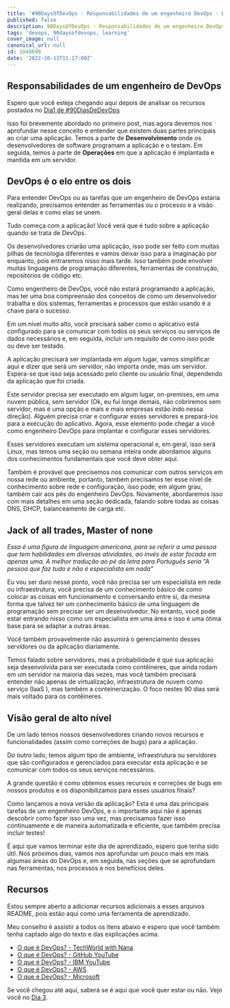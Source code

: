 ```yaml
---
title: '#90DaysOfDevOps - Responsabilidades de um engenheiro DevOps - Dia 2'
published: false
description: 90DaysOfDevOps - Responsabilidades de um engenheiro DevOps 
tags: 'devops, 90daysofdevops, learning'
cover_image: null
canonical_url: null
id: 1048699
date: '2022-10-13T11:17:00Z'
---
```


## Responsabilidades de um engenheiro de DevOps

Espero que você esteja chegando aqui depois de analisar os recursos postados no [Dia1 de #90DiasDeDevOps](dia01.md)

Isso foi brevemente abordado no primeiro post, mas agora devemos nos aprofundar nesse conceito e entender que existem duas partes principais ao criar uma aplicação. Temos a parte de **Desenvolvimento** onde os desenvolvedores de software programam a aplicação e o testam. Em seguida, temos a parte de **Operações** em que a aplicação é implantada e mantida em um servidor.

## DevOps é o elo entre os dois

Para entender DevOps ou as tarefas que um engenheiro de DevOps estaria realizando, precisamos entender as ferramentas ou o processo e a visão geral delas e como elas se unem.

Tudo começa com a aplicação! Você verá que é tudo sobre a aplicação quando se trata de DevOps.

Os desenvolvedores criarão uma aplicação, isso pode ser feito com muitas pilhas de tecnologia diferentes e vamos deixar isso para a imaginação por enquanto, pois entraremos nisso mais tarde. Isso também pode envolver muitas linguagens de programação diferentes, ferramentas de construção, repositórios de código etc.

Como engenheiro de DevOps, você não estará programando a aplicação, mas ter uma boa compreensão dos conceitos de como um desenvolvedor trabalha e dos sistemas, ferramentas e processos que estão usando é a chave para o sucesso.

Em um nível muito alto, você precisará saber como o aplicativo está configurado para se comunicar com todos os seus serviços ou serviços de dados necessários e, em seguida, incluir um requisito de como isso pode ou deve ser testado.

A aplicação precisará ser implantada em algum lugar, vamos simplificar aqui e dizer que será um servidor, não importa onde, mas um servidor. Espera-se que isso seja acessado pelo cliente ou usuário final, dependendo da aplicação que foi criada.

Este servidor precisa ser executado em algum lugar, on-premises, em uma nuvem pública, sem servidor (Ok, eu fui longe demais, não cobriremos sem servidor, mas é uma opção e mais e mais empresas estão indo nessa direção). Alguém precisa criar e configurar esses servidores e prepará-los para a execução do aplicativo. Agora, esse elemento pode chegar a você como engenheiro DevOps para implantar e configurar esses servidores.

Esses servidores executam um sistema operacional e, em geral, isso será Linux, mas temos uma seção ou semana inteira onde abordamos alguns dos conhecimentos fundamentais que você deve obter aqui.

Também é provável que precisemos nos comunicar com outros serviços em nossa rede ou ambiente, portanto, também precisamos ter esse nível de conhecimento sobre rede e configuração, isso pode, em algum grau, também cair aos pés do engenheiro DevOps. Novamente, abordaremos isso com mais detalhes em uma seção dedicada, falando sobre todas as coisas DNS, DHCP, balanceamento de carga etc.

## Jack of all trades, Master of none
_Essa é uma figura de linguagem americana, para se referir a uma pessoa que tem habilidades em diversas atividades, ao invés de estar focada em apenas uma. A melhor tradução ao pé da letra para Português seria "A pessoa que faz tudo e não é especialista em nada"_

Eu vou ser duro nesse ponto, você não precisa ser um especialista em rede ou infraestrutura, você precisa de um conhecimento básico de como colocar as coisas em funcionamento e conversando entre si, da mesma forma que talvez ter um conhecimento básico de uma linguagem de programação sem precisar ser um desenvolvedor. No entanto, você pode estar entrando nisso como um especialista em uma área e isso é uma ótima base para se adaptar a outras áreas.

Você também provavelmente não assumirá o gerenciamento desses servidores ou da aplicação diariamente.

Temos falado sobre servidores, mas a probabilidade é que sua aplicação seja desenvolvida para ser executada como contêineres, que ainda rodam em um servidor na maioria das vezes, mas você também precisará entender não apenas de virtualização, infraestrutura de nuvem como serviço (IaaS ), mas também a conteinerização. O foco nestes 90 dias será mais voltado para os contêineres.

## Visão geral de alto nível

De um lado temos nossos desenvolvedores criando novos recursos e funcionalidades (assim como correções de bugs) para a aplicação.

Do outro lado, temos algum tipo de ambiente, infraestrutura ou servidores que são configurados e gerenciados para executar esta aplicação e se comunicar com todos os seus serviços necessários.

A grande questão é como obtemos esses recursos e correções de bugs em nossos produtos e os disponibilizamos para esses usuários finais?

Como lançamos a nova versão da aplicação? Esta é uma das principais tarefas de um engenheiro DevOps, e o importante aqui não é apenas descobrir como fazer isso uma vez, mas precisamos fazer isso continuamente e de maneira automatizada e eficiente, que também precisa incluir testes!

É aqui que vamos terminar este dia de aprendizado, espero que tenha sido útil. Nos próximos dias, vamos nos aprofundar um pouco mais em mais algumas áreas do DevOps e, em seguida, nas seções que se aprofundam nas ferramentas, nos processos e nos benefícios deles.

## Recursos

Estou sempre aberto a adicionar recursos adicionais a esses arquivos README, pois estão aqui como uma ferramenta de aprendizado.

Meu conselho é assistir a todos os itens abaixo e espero que você também tenha captado algo do texto e das explicações acima.

- [O que é DevOps? - TechWorld with Nana](https://www.youtube.com/watch?v=0yWAtQ6wYNM)
- [O que é DevOps? - GitHub YouTube](https://www.youtube.com/watch?v=kBV8gPVZNEE)
- [O que é DevOps? - IBM YouTube](https://www.youtube.com/watch?v=UbtB4sMaaNM)
- [O que é DevOps? - AWS](https://aws.amazon.com/devops/what-is-devops/)
- [O que é DevOps? - Microsoft](https://docs.microsoft.com/en-us/devops/what-is-devops)

Se você chegou até aqui, saberá se é aqui que você quer estar ou não. Vejo você no [Dia 3](dia03.md).

